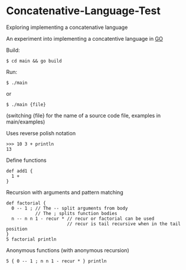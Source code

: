 # Concatenative-Language-Test
Exploring implementing a concatenative language

An experiment into implementing a concatentive language in [GO](https://golang.org/)

Build:

`$ cd main && go build`

Run:

`$ ./main`

or

`$ ./main {file}`

(switching {file} for the name of a source code file, examples in main/examples)

Uses reverse polish notation

```
>>> 10 3 + println
13
```

Define functions

```
def add1 {
  1 +
}
```

Recursion with arguments and pattern matching

```
def factorial {
  0 -- 1 ; // The -- split arguments from body
           // The ; splits function bodies
  n -- n n 1 - recur * // recur or factorial can be used
                       // recur is tail recursive when in the tail position
}
5 factorial println
```

Anonymous functions (with anonymous recursion)

```
5 { 0 -- 1 ; n n 1 - recur * } println
```
